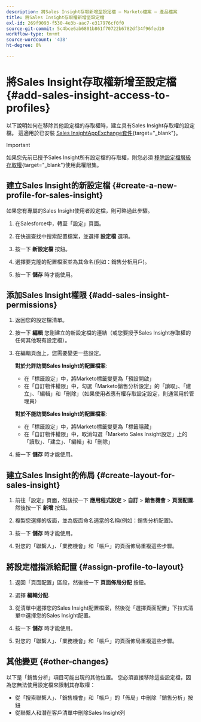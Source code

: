 ```yaml
---
description: 將Sales Insight存取新增至設定檔 — Marketo檔案 — 產品檔案
title: 將Sales Insight存取權新增至設定檔
exl-id: 269f9093-f530-4e3b-aac7-e317976cf0f0
source-git-commit: 5c4bce6ab6801b861f70722b6782df34f96fed10
workflow-type: tm+mt
source-wordcount: '438'
ht-degree: 0%

---
```


# 將Sales Insight存取權新增至設定檔 {#add-sales-insight-access-to-profiles}

以下說明如何在移除其他設定檔的存取權時，建立具有Sales Insight存取權的設定檔。 這適用於已安裝 [Sales InsightAppExchange套件](/help/marketo/product-docs/marketo-sales-insight/msi-for-salesforce/installation/install-marketo-sales-insight-package-in-salesforce-appexchange.md){target=&quot;_blank&quot;}。

>[!IMPORTANT]
>
>如果您先前已授予Sales Insight所有設定檔的存取權，則您必須 [移除設定檔層級存取權](/help/marketo/product-docs/marketo-sales-insight/msi-for-salesforce/configuration/remove-sales-insight-access.md){target=&quot;_blank&quot;}使用此權限集。

## 建立Sales Insight的新設定檔 {#create-a-new-profile-for-sales-insight}

如果您有專屬的Sales Insight使用者設定檔，則可略過此步驟。

1. 在Salesforce中，轉至「設定」頁面。

1. 在快速查找中搜索配置檔案，並選擇 **設定檔** 選項。

1. 按一下 **新設定檔** 按鈕。

1. 選擇要克隆的配置檔案並為其命名(例如：銷售分析用戶)。

1. 按一下 **儲存** 時才能使用。

## 添加Sales Insight權限 {#add-sales-insight-permissions}

1. 返回您的設定檔清單。

1. 按一下 **編輯** 您剛建立的新設定檔的連結（或您要授予Sales Insight存取權的任何其他現有設定檔）。

1. 在編輯頁面上，您需要變更一些設定。

   **對於允許訪問Sales Insight的配置檔案**:

   * 在「標籤設定」中，將Marketo標籤變更為「預設開啟」
   * 在「自訂物件權限」中，勾選「Marketo銷售分析設定」的「讀取」、「建立」、「編輯」和「刪除」（如果使用者應有權存取設定設定，則通常用於管理員）

   **對於不能訪問Sales Insight的配置檔案**:

   * 在「標籤設定」中，將Marketo標籤變更為「標籤隱藏」
   * 在「自訂物件權限」中，取消勾選「Marketo Sales Insight設定」上的「讀取」、「建立」、「編輯」和「刪除」


1. 按一下 **儲存** 時才能使用。

## 建立Sales Insight的佈局 {#create-layout-for-sales-insight}

1. 前往「設定」頁面，然後按一下 **應用程式設定** > **自訂** > **銷售機會** > **頁面配置**. 然後按一下 **新增** 按鈕。

1. 複製您選擇的版面，並為版面命名適當的名稱(例如：銷售分析配置)。

1. 按一下 **儲存** 時才能使用。

1. 對您的「聯繫人」、「業務機會」和「帳戶」的頁面佈局重複這些步驟。

## 將設定檔指派給配置 {#assign-profile-to-layout}

1. 返回「頁面配置」區段，然後按一下 **頁面佈局分配** 按鈕。

1. 選擇 **編輯分配**.

1. 從清單中選擇您的Sales Insight配置檔案，然後從「選擇頁面配置」下拉式清單中選擇您的Sales Insight配置。

1. 按一下 **儲存** 時才能使用。

1. 對您的「聯繫人」、「業務機會」和「帳戶」的頁面佈局重複這些步驟。

## 其他變更 {#other-changes}

以下是「銷售分析」項目可能出現的其他位置。 您必須直接移除這些設定檔，因為您無法使用設定檔來限制其存取權：

* 從「搜索聯繫人」、「銷售機會」和「帳戶」的「佈局」中刪除「銷售分析」按鈕
* 從聯繫人和潛在客戶清單中刪除Sales Insight列
